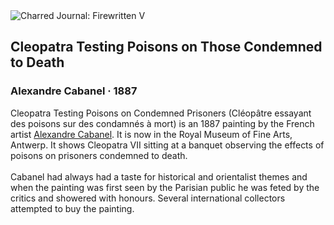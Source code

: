 <div class="artwork-of-the-day">
  <div class="container">
    <div class="img-wrapper">
      <img
        src="https://uploads1.wikiart.org/00380/images/alexandre-cabanel/cleopatra-digital-remastered-edition-alexandre-cabanel.jpg"
        alt="Charred Journal: Firewritten V" />
    </div>
    <div class="artwork-detail">
      <div class="artwork-origin"> 
        <h2 class="artwork-name">Cleopatra Testing Poisons on Those Condemned to Death</h2>
        <h3 class="artist">
          Alexandre Cabanel
                    ·  1887
        </h3>
      </div>
      <p class="description">
        <span class="artwork-description-text ng-binding" ng-bind-html="viewModel.ArtworkOfTheDay.Description | unsafe">Cleopatra Testing Poisons on Condemned Prisoners (Cléopâtre essayant des poisons sur des condamnés à mort) is an 1887 painting by the French artist <a target="_blank" href="/en/alexandre-cabanel">Alexandre Cabanel</a>. It is now in the Royal Museum of Fine Arts, Antwerp. It shows Cleopatra VII sitting at a banquet observing the effects of poisons on prisoners condemned to death.
<br>
<br>Cabanel had always had a taste for historical and orientalist themes and when the painting was first seen by the Parisian public he was feted by the critics and showered with honours. Several international collectors attempted to buy the painting.</span>
                        <div class="text-shadow-container" ng-show="showShadow" style=""></div>
      </p>
    </div>
  </div>

</div>
